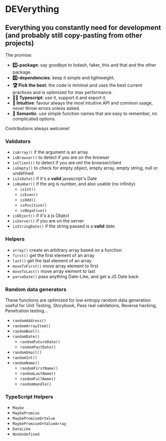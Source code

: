 # DEVerything

## Everything you constantly need for development (and probably still copy-pasting from other projects)

The promise:

- **1️⃣-package**: say goodbye to lodash, faker, this and that and the other package.
- **0️⃣-dependencies**: keep it simple and lightweight.
- **🏆 Pick the best**: the code is minimal and uses the best current practices and is optimized for max performance.
- **👪🏼 Typescript**: use it, support it and export it.
- **🌊 Intuitive**: favour always the most intuitive API and common usage, _never_ throw errors unless asked.
- **🙈 Semantic**: use simple function names that are easy to remember, no complicated options.

Contributions always welcome!

### Validators

- `isArray()` if the argument is an array
- `isBrowser()` to detect if you are on the browser
- `isClient()` to detect if you are ont the browser/client
- `isEmpty()` to check for empty object, empty array, empty string, null or undefined
- `isJsDate()` if it's a **valid** javascript's Date
- `isNumber()` if the arg is number, and also usable (no infinity)
  - `isInt()`
  - `isEven()`
  - `isOdd()`
  - `isPositive()`
  - `isNegative()`
- `isObject()` if it's a js Object
- `isServer()` if you are on the server
- `isStringDate()` if the string passed is a **valid** date

### Helpers

- `array()` create an arbitrary array based on a function
- `first()` get the first element of an array
- `last()` get the last element of an array
- `moveToFirst()` move array element to first
- `moveToLast()` move array element to last
- `parseDate()` pass anything Date-Like, and get a JS Date back

### Random data generators

These functions are optimized for low entropy random data generation useful for Unit Testing, Storybook, Pass real validations, Reverse hacking, Penetration testing...

- `randomAddress()`
- `randomArrayItem()`
- `randomBool()`
- `randomDate()`
  - `randomFutureDate()`
  - `randomPastDate()`
- `randomEmail()`
- `randomInt()`
- `randomName()`
  - `randomFirstName()`
  - `randomLastName()`
  - `randomFullName()`
  - `randomHandle()`

### TypeScript Helpers

- `Maybe`
- `MaybePromise`
- `MaybePromiseOrValue`
- `MaybePromiseOrValueArray`
- `DateLike`
- `NonUndefined`
